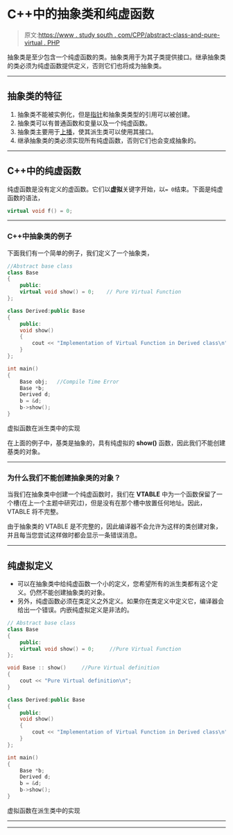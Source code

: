 # C++中的抽象类和纯虚函数

> 原文:[https://www . study south . com/CPP/abstract-class-and-pure-virtual . PHP](https://www.studytonight.com/cpp/abstract-class-and-pure-virtual.php)

抽象类是至少包含一个纯虚函数的类。抽象类用于为其子类提供接口。继承抽象类的类必须为纯虚函数提供定义，否则它们也将成为抽象类。

* * *

## 抽象类的特征

1.  抽象类不能被实例化，但是[指针](/c/pointers-in-c.php)和抽象类类型的引用可以被创建。
2.  抽象类可以有普通函数和变量以及一个纯虚函数。
3.  抽象类主要用于[上播](upcasting.php)，使其派生类可以使用其接口。
4.  继承抽象类的类必须实现所有纯虚函数，否则它们也会变成抽象的。

* * *

## C++中的纯虚函数

纯虚函数是没有定义的虚函数。它们以**虚拟**关键字开始，以`= 0`结束。下面是纯虚函数的语法，

```cpp
virtual void f() = 0;
```

* * *

### C++中抽象类的例子

下面我们有一个简单的例子，我们定义了一个抽象类，

```cpp
//Abstract base class
class Base          
{
    public:
    virtual void show() = 0;    // Pure Virtual Function
};

class Derived:public Base
{
    public:
    void show()
    { 
        cout << "Implementation of Virtual Function in Derived class\n"; 
    }
};

int main()
{
    Base obj;   //Compile Time Error
    Base *b;
    Derived d;
    b = &d;
    b->show();
} 
```

虚拟函数在派生类中的实现

在上面的例子中，基类是抽象的，具有纯虚拟的 **show()** 函数，因此我们不能创建基类的对象。

* * *

### 为什么我们不能创建抽象类的对象？

当我们在抽象类中创建一个纯虚函数时，我们在 **VTABLE** 中为一个函数保留了一个槽(在上一个主题中研究过)，但是没有在那个槽中放置任何地址。因此，VTABLE 将不完整。

由于抽象类的 VTABLE 是不完整的，因此编译器不会允许为这样的类创建对象，并且每当您尝试这样做时都会显示一条错误消息。

* * *

## 纯虚拟定义

*   可以在抽象类中给纯虚函数一个小的定义，您希望所有的派生类都有这个定义。仍然不能创建抽象类的对象。
*   另外，纯虚函数必须在类定义之外定义。如果你在类定义中定义它，编译器会给出一个错误。内嵌纯虚拟定义是非法的。

```cpp
// Abstract base class
class Base         
{
    public:
    virtual void show() = 0;     //Pure Virtual Function
};

void Base :: show()     //Pure Virtual definition
{
    cout << "Pure Virtual definition\n";
}

class Derived:public Base
{
    public:
    void show()
    { 
        cout << "Implementation of Virtual Function in Derived class\n"; 
    }
};

int main()
{
    Base *b;
    Derived d;
    b = &d;
    b->show();
} 
```

虚拟函数在派生类中的实现

* * *

* * *